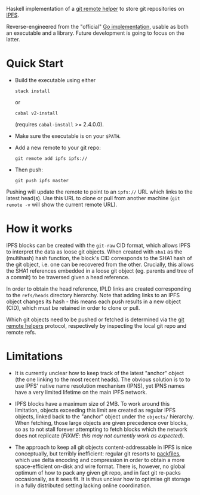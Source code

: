 Haskell implementation of a [git remote helper](https://git-scm.com/docs/git-remote-helpers) to store git repositories on [IPFS](https://ipfs.io).

Reverse-engineered from the "official" [Go implementation](https://github.com/ipfs-shipyard/git-remote-ipld/), usable as
both an executable and a library. Future development is going to focus on the
latter.

# Quick Start

* Build the executable using either

  ```
  stack install
  ```

  or

  ```
  cabal v2-install
  ```

  (requires `cabal-install` >= 2.4.0.0).

* Make sure the executable is on your `$PATH`.

* Add a new remote to your git repo:

  ```
  git remote add ipfs ipfs://
  ```

* Then push:

  ```
  git push ipfs master
  ```

Pushing will update the remote to point to an
`ipfs://` URL which links to the latest head(s). Use this URL to clone or pull
from another machine (`git remote -v` will show the current remote URL).

# How it works

IPFS blocks can be created with the `git-raw` CID format, which allows IPFS to
interpret the data as loose git objects. When created with `sha1` as the
(multihash) hash function, the block's CID corresponds to the SHA1 hash of the
git object, i.e. one can be recovered from the other. Crucially, this allows the
SHA1 references embedded in a loose git object (eg. parents and tree of a
commit) to be traversed given a head reference.

In order to obtain the head reference, IPLD links are created corresponding to
the `refs/heads` directory hierarchy. Note that adding links to an IPFS object
changes its hash - this means each push results in a new object (CID),
which must be retained in order to clone or pull.

Which git objects need to be pushed or fetched is determined via the [git
remote helpers](https://git-scm.com/docs/git-remote-helpers) protocol,
respectively by inspecting the local git repo and remote refs.

# Limitations

* It is currently unclear how to keep track of the latest "anchor" object (the
  one linking to the most recent heads). The obvious solution is to to use IPFS'
  native name resolution mechanism (IPNS), yet IPNS names have a very limited
  lifetime on the main IPFS network.

* IPFS blocks have a maximum size of 2MB. To work around this limitation,
  objects exceeding this limit are created as regular IPFS objects, linked back
  to the "anchor" object under the `objects/` hierarchy. When fetching, those
  large objects are given precedence over blocks, so as to not stall forever
  attempting to fetch blocks which the network does not replicate (_FIXME: this
  may not currently work as expected_).

* The approach to keep all git objects content-addressable in IPFS is nice
  conceptually, but terribly inefficient: regular git resorts to [packfiles](https://git-scm.com/book/en/v2/Git-Internals-Packfiles),
  which use delta encoding and compression in order to obtain a more
  space-efficient on-disk and wire format. There is, however, no global optimum
  of how to pack any given git repo, and in fact git re-packs occasionally,
  as it sees fit. It is thus unclear how to optimise git storage in a fully
  distributed setting lacking online coordination.
